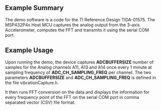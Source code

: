 ## Example Summary

The demo software is a code for the TI Reference Design TIDA-01575. The MSP432P4x Host MCU captures the analog output from the 3-axis Accelerometer, computes the FFT and transmits it using the serial COM port.

## Example Usage

Upon running the demo, the device captures **ADCBUFFERSIZE** number of samples for the Analog channels A11, A13 and A14 once every 1 minute at sampling frequency of **ADC_CH_SAMPLING_FREQ** per channel. The two parameters **ADCBUFFERSIZE** and **ADC_CH_SAMPLING_FREQ** is defined in the file vibrationCapture.h.

It then runs FFT conversion on the data and displays the information for every frequency point of the FFT on the serial COM port in comma separated vector (CSV) file format.